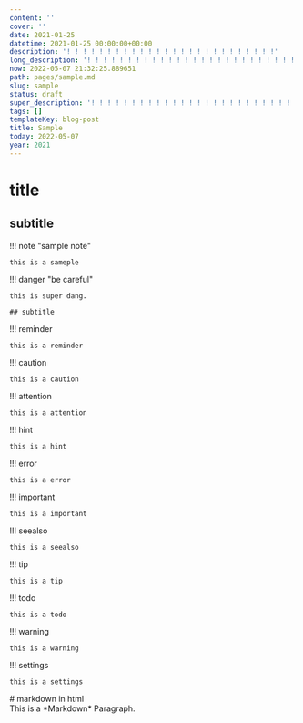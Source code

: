 ```yaml
---
content: ''
cover: ''
date: 2021-01-25
datetime: 2021-01-25 00:00:00+00:00
description: '! ! ! ! ! ! ! ! ! ! ! ! ! ! ! ! ! ! ! ! ! ! ! ! ! !'
long_description: '! ! ! ! ! ! ! ! ! ! ! ! ! ! ! ! ! ! ! ! ! ! ! ! ! !'
now: 2022-05-07 21:32:25.889651
path: pages/sample.md
slug: sample
status: draft
super_description: '! ! ! ! ! ! ! ! ! ! ! ! ! ! ! ! ! ! ! ! ! ! ! ! ! !'
tags: []
templateKey: blog-post
title: Sample
today: 2022-05-07
year: 2021
---
```


# title

## subtitle

!!! note "sample note"

    this is a sameple

!!! danger "be careful"

    this is super dang.

    ## subtitle

!!! reminder

    this is a reminder

!!! caution

    this is a caution

!!! attention

    this is a attention

!!! hint

    this is a hint

!!! error

    this is a error

!!! important

    this is a important

!!! seealso

    this is a seealso

!!! tip

    this is a tip

!!! todo

    this is a todo

!!! warning

    this is a warning

!!! settings

    this is a settings

<div>
# markdown in html
</div>

<div markdown="1">
This is a *Markdown* Paragraph.
</div>